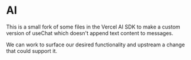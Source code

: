 # AI

This is a small fork of some files in the Vercel AI SDK to make a custom version of useChat which doesn't append text content to messages.

We can work to surface our desired functionality and upstream a change that could support it.
